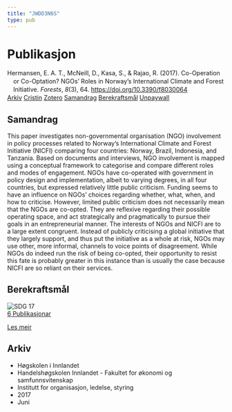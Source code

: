 ```yaml
---
title: "JWDD3N6S"
type: pub
---
```

<h1>Publikasjon</h1>
<article id="csl-bib-container-JWDD3N6S" class="csl-bib-container">
  <div class="csl-bib-body" style="line-height: 1.35; padding-left: 1em; text-indent:-1em;">
  <div class="csl-entry">Hermansen, E. A. T., McNeill, D., Kasa, S., &amp; Rajao, R. (2017). Co-Operation or Co-Optation? NGOs&#x2019; Roles in Norway&#x2019;s International Climate and Forest Initiative. <i>Forests</i>, <i>8</i>(3), 64. <a href="https://doi.org/10.3390/f8030064">https://doi.org/10.3390/f8030064</a></div>
</div>
  <div class="csl-bib-buttons">
    <a href="#taxonomy-article-JWDD3N6S" class="csl-bib-button">Arkiv</a>
    <a href="https://app.cristin.no/results/show.jsf?id=1475496" alt="Cristin URL" class="csl-bib-button">Cristin</a>
    <a href="http://zotero.org/groups/5402882/items/JWDD3N6S" alt="Zotero URL" class="csl-bib-button">Zotero</a>
    <a href="#abstract-article-JWDD3N6S" class="csl-bib-button">Samandrag</a>
    <a href="#sdg-article-JWDD3N6S" class="csl-bib-button">Berekraftsmål</a>
    <a href="https://www.mdpi.com/1999-4907/8/3/64/pdf?version=1488276525" class="csl-bib-button">Unpaywall</a>
  </div>
  <div id="csl-bib-meta-container-JWDD3N6S"></div>
</article>
<div id="csl-bib-meta-JWDD3N6S" class="csl-bib-meta">
  <article id="abstract-article-JWDD3N6S" class="abstract-article">
    <h1>Samandrag</h1>
    This paper investigates non-governmental organisation (NGO) involvement in policy processes related to Norway’s International Climate and Forest Initiative (NICFI) comparing four countries: Norway, Brazil, Indonesia, and Tanzania. Based on documents and interviews, NGO involvement is mapped using a conceptual framework to categorise and compare different roles and modes of engagement. NGOs have co-operated with government in policy design and implementation, albeit to varying degrees, in all four countries, but expressed relatively little public criticism. Funding seems to have an influence on NGOs’ choices regarding whether, what, when, and how to criticise. However, limited public criticism does not necessarily mean that the NGOs are co-opted. They are reflexive regarding their possible operating space, and act strategically and pragmatically to pursue their goals in an entrepreneurial manner. The interests of NGOs and NICFI are to a large extent congruent. Instead of publicly criticising a global initiative that they largely support, and thus put the initiative as a whole at risk, NGOs may use other, more informal, channels to voice points of disagreement. While NGOs do indeed run the risk of being co-opted, their opportunity to resist this fate is probably greater in this instance than is usually the case because NICFI are so reliant on their services.
  </article>
  <article id="sdg-article-JWDD3N6S" class="sdg-article">
    <h1>Berekraftsmål</h1>
    <div class="sdg-container"><div id="sdg17" class="sdg"> <img src="{{< params subfolder >}}images/sdg/sdg17_no.png" class="image" alt="SDG 17"> <div class="sdg-overlay"> <a href="{{< params subfolder >}}no/archive/?sdg=17#archive" class="sdg-publication-count"><span>6</span> Publikasjonar</a> <p><a href="NA" class="sdg-read-more">Les meir</a></p> </div> </div></div>
  </article>
  <article id="taxonomy-article-JWDD3N6S" class="taxonomy-article">
    <h1>Arkiv</h1>
    <ul>
      <li>Høgskolen i Innlandet</li>
      <li>Handelshøgskolen Innlandet - Fakultet for økonomi og samfunnsvitenskap</li>
      <li>Institutt for organisasjon, ledelse, styring</li>
      <li>2017</li>
      <li>Juni</li>
    </ul>
  </article>
</div>
